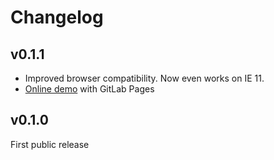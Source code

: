 # Changelog

## v0.1.1

* Improved browser compatibility. Now even works on IE 11.
* [Online demo](https://shellybits.gitlab.io/v-chacheli/) with GitLab Pages

## v0.1.0

First public release
